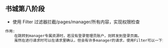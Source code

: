 


## 书城第八阶段
- 使用 Filter 过滤器拦截/pages/manager/所有内容，实现权限检查
```html
作用:
    在跳转到manager专属资源时，若没有登录管理员账户，则转发到登录页面。
    虽然在进行请求时可以在请求里确认，但会有许多manager的请求，使用Filter可以一下全都进行了过滤。
```
